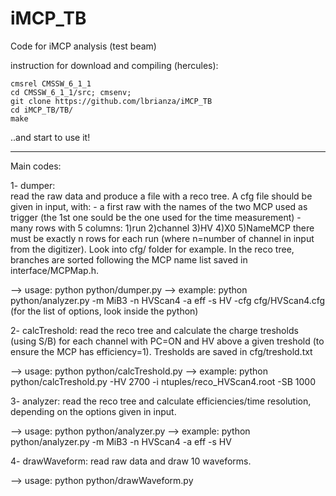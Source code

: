 iMCP_TB
=======

Code for iMCP analysis (test beam)

instruction for download and compiling (hercules):

	cmsrel CMSSW_6_1_1
	cd CMSSW_6_1_1/src; cmsenv;
	git clone https://github.com/lbrianza/iMCP_TB
	cd iMCP_TB/TB/
	make

..and start to use it!

------------------------------------------------------
Main codes:

1- dumper: 	
		read the raw data and produce a file with a reco tree. A cfg file should be given in input, with:
		- a first raw with the names of the two MCP used as trigger (the 1st one sould be the one used for the time measurement)
		- many rows with 5 columns:
		1)run 2)channel 3)HV 4)X0 5)NameMCP
		there must be exactly n rows for each run (where n=number of channel in input from the digitizer). Look into cfg/ folder for example.
		In the reco tree, branches are sorted following the MCP name list saved in interface/MCPMap.h.

--> usage:      python python/dumper.py
--> example:    python python/analyzer.py -m MiB3 -n HVScan4 -a eff -s HV -cfg cfg/HVScan4.cfg 
(for the list of options, look inside the python)	

2- calcTreshold:
		read the reco tree and calculate the charge tresholds (using S/B) for each channel with PC=ON and HV above a given treshold
		(to ensure the MCP has efficiency=1). Tresholds are saved in cfg/treshold.txt

--> usage: 	python python/calcTreshold.py
--> example:    python python/calcTreshold.py -HV 2700 -i ntuples/reco_HVScan4.root -SB 1000

3- analyzer:
		read the reco tree and calculate efficiencies/time resolution, depending on the options given in input.

--> usage:      python python/analyzer.py
--> example:    python python/analyzer.py -m MiB3 -n HVScan4 -a eff -s HV


4- drawWaveform:
		read raw data and draw 10 waveforms.

--> usage:
		python python/drawWaveform.py
